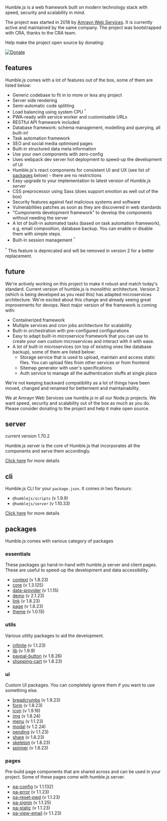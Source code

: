 Humble.js is a web framework built on modern technology stack with speed, security and scalability in mind.

The project was started in 2018 by [Amrayn Web Services](https://amrayn.com). It is currently active and maintained by the same company. The project was bootstrapped with CRA, thanks to the CRA team.

Help make the project open source by donating:

[![Donate](https://ghdl.amrayn.com/donate.png?v2)](https://amrayn.com/donate)

## features

Humble.js comes with a lot of features out of the box, some of them are listed below:

* Generic codebase to fit in to more or less any project
* Server side rendering
* Semi-automatic code splitting
* Load balancing using system CPU <sup>^</sup>
* PWA-ready with service worker and customisable URLs
* RESTful API framework included
* Database framework: schema management, modelling and querying, all built-in!
* Task automation framework
* SEO and social media optimised pages
* Built-in structured data meta information
* Use your own components with zero-config
* Uses webpack dev server hot deployment to speed-up the development of UI
* Humble.js's react components for consistent UI and UX (see list of [packages](/#packages) below) - there are no restrictions
* Easy upgrade to your implementation to latest version of _Humble.js server_
* CSS preprocessor using Sass (does support _emotion_ as well out of the box)
* Security features against fast malicious systems and software
* Vulnerabilities patches as soon as they are discovered in web standards
* "Components development framework" to develop the components without needing the server
* A lot of built-in automated tasks (based on task automation framework), e.g, email composition, database backup. You can enable or disable them with simple steps.
* Built-in session management <sup>^</sup>

<sup>^</sup> This feature is deprecated and will be removed in version 2 for a better replacement.

## future

We're actively working on this project to make it robust and match today's standard. Current version of humble.js is monolithic architecture. Version 2 (which is being developed as you read this) has adapted microservices architecture. We're excited about this change and already seeing great improvements for devops. Next major version of the framework is coming with:

* Containerized framework
* Multiple services and cron jobs architecture for scalability
* Built-in orchestration with pre-configured configurations
* Easy to adapt built-in microservice framework that you can use to create your own custom microservices and interact with it with ease.
* A lot of built-in microservices (on top of existing ones like database backup), some of them are listed below:
  - Storage service that is used to upload, maintain and access static files. You can upload files from other services or from frontend
  - Sitemap generator with user's specifications
  - Auth service to manage all the authentication stuffs at single place

We're not keeping backward compatibility as a lot of things have been moved, changed and renamed for betterment and maintainability.

We at Amrayn Web Services use humble.js in all our Node.js projects. We want speed, security and scalability out of the box as much as you do. Please consider donating to the project and help it make open source.

## server

current version 1.70.2

Humble.js server is the core of Humble.js that incorporates all the components and serve them accordingly.

[Click here](/server) for more details

## cli

Humble.js CLI for your `package.json`. It comes in two flavours:

* `@humblejs/scripts` (v 1.9.9)
* `@humblejs/server` (v 1.10.33)

[Click here](/cli) for more details

## packages
Humble.js comes with various category of packages

### essentials
These packages go hand-in-hand with humble.js server and client pages. These are useful to speed-up the development and data accessibility.

 * [context](/pkg/context) (v 1.8.23)
 * [core](/pkg/core) (v 1.3.125)
 * [data-provider](/pkg/data-provider) (v 1.1.15)
 * [demo](/pkg/demo) (v 2.1.23)
 * [link](/pkg/link) (v 1.8.23)
 * [page](/pkg/page) (v 1.8.23)
 * [theme](/pkg/theme) (v 1.0.15)

### utils
Various utility packages to aid the development.

 * [infinite](/pkg/infinite) (v 1.1.23)
 * [lib](/pkg/lib) (v 1.9.9)
 * [paypal-button](/pkg/paypal-button) (v 1.8.26)
 * [shopping-cart](/pkg/shopping-cart) (v 1.8.23)

### ui
Custom UI packages. You can completely ignore them if you want to use something else.

 * [breadcrumbs](/pkg/breadcrumbs) (v 1.9.23)
 * [form](/pkg/form) (v 1.8.23)
 * [icon](/pkg/icon) (v 1.9.16)
 * [img](/pkg/img) (v 1.8.24)
 * [menu](/pkg/menu) (v 1.1.23)
 * [modal](/pkg/modal) (v 1.2.24)
 * [pending](/pkg/pending) (v 1.1.23)
 * [share](/pkg/share) (v 1.8.23)
 * [skeleton](/pkg/skeleton) (v 1.8.23)
 * [spinner](/pkg/spinner) (v 1.8.23)

### pages
Pre-build page components that are shared across and can be used in your project. Some of these pages come with humble.js server.

 * [pa-config](/pkg/pa-config) (v 1.1.132)
 * [pa-error](/pkg/pa-error) (v 1.1.23)
 * [pa-reset-pwd](/pkg/pa-reset-pwd) (v 1.1.23)
 * [pa-signin](/pkg/pa-signin) (v 1.1.25)
 * [pa-static](/pkg/pa-static) (v 1.1.23)
 * [pa-view-email](/pkg/pa-view-email) (v 1.1.23)
